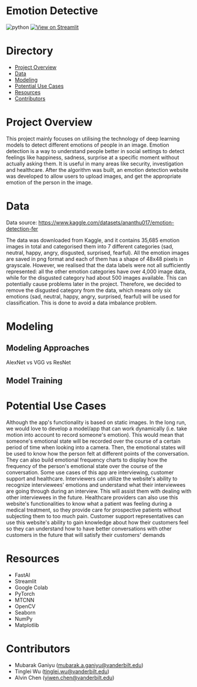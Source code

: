 # Emotion Detective
![python](https://img.shields.io/badge/Python-3.9.0%2B-blue)
[![View on Streamlit](https://img.shields.io/badge/Streamlit-View%20on%20Streamlit%20app-ff69b4?logo=streamlit)](https://emotion-detective.streamlit.app/)


# Directory
- [Project Overview](#project-overview)
- [Data](#data)
- [Modeling](#modeling)
- [Potential Use Cases](#potential-use-cases)
- [Resources](#resources)
- [Contributors](#contributors)

# Project Overview

This project mainly focuses on utilising the technology of deep learning models to detect different emotions of people in an image. Emotion detection is a way to understand people better in social settings to detect feelings like happiness, sadness, surprise at a specific moment without actually asking them. It is useful in many areas like security, investigation and healthcare. After the algorithm was built, an emotion detection website was developed to allow users to upload images, and get the appropriate emotion of the person in the image.

# Data

Data source: https://www.kaggle.com/datasets/ananthu017/emotion-detection-fer

The data was downloaded from Kaggle, and it contains 35,685 emotion images in total and categorised them into 7 different categories (sad, neutral, happy, angry, disgusted, surprised, fearful). All the emotion images are saved in png format and each of them has a shape of 48x48 pixels in grayscale. However, we realised that the data labels were not all sufficiently represented: all the other emotion categories have over 4,000 image data, while for the disgusted category had about 500 images available. This can potentially cause problems later in the project. Therefore, we decided to remove the disgusted category from the data, which means only six emotions (sad, neutral, happy, angry, surprised, fearful) will be used for classification. This is done to avoid a data imbalance problem. 

# Modeling
## Modeling Approaches
AlexNet vs VGG vs ResNet

## Model Training

# Potential Use Cases 

Although the app's functionality is based on static images. In the long run, we would love to develop a model/app that can work dynamically (i.e. take motion into account to record someone's emotion). This would mean that someone's emotional state will be recorded over the course of a certain period of time when looking into a camera. Then, the emotional states will be used to know how the person felt at different points of the conversation. They can also build emotional frequency charts to display how the frequency of the person's emotional state over the course of the conversation. Some use cases of this app are interviewing, customer support and healthcare. Interviewers can utilize the website's ability to recognize interviewees' emotions and understand what their interviewees are going through during an interview. This will assist them with dealing with other interviewees in the future. Healthcare providers can also use this website's functionalities to know what a patient was feeling during a medical treatment, so they provide care for prospective patients without subjecting them to too much pain. Customer support representatives can use this website's ability to gain knowledge about how their customers feel so they can understand how to have better conversations with other customers in the future that will satisfy their customers' demands

# Resources
- FastAI
- Streamlit
- Google Colab
- PyTorch
- MTCNN
- OpenCV
- Seaborn
- NumPy
- Matplotlib
# Contributors
- Mubarak Ganiyu (mubarak.a.ganiyu@vanderbilt.edu)
- Tinglei Wu (tinglei.wu@vanderbilt.edu)
- Alvin Chen (yiwen.chen@vanderbilt.edu)
